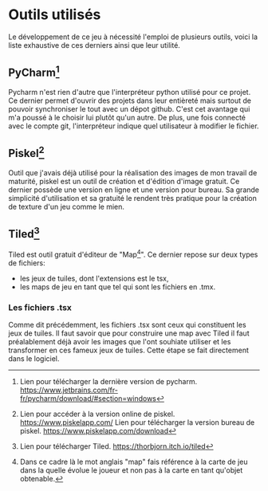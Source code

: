 # Outils utilisés
Le développement de ce jeu à nécessité l'emploi de plusieurs outils, voici la liste exhaustive de ces derniers ainsi que leur utilité.
## PyCharm[^pycharm]
Pycharm n'est rien d'autre que l'interpréteur python utilisé pour ce projet. Ce dernier permet d'ouvrir des projets dans leur entièreté mais surtout de pouvoir synchroniser le tout avec un dépot github. C'est cet avantage qui m'a poussé à le choisir lui plutôt qu'un autre. De plus, une fois connecté avec le compte git, l'interpréteur indique quel utilisateur à modifier le fichier.

## Piskel[^piskel]
Outil que j'avais déjà utilisé pour la réalisation des images de mon travail de maturité, piskel est un outil de création et d'édition d'image gratuit. Ce dernier possède une version en ligne et une version pour bureau. Sa grande simplicité d'utilisation et sa gratuité le rendent très pratique pour la création de texture d'un jeu comme le mien.

## Tiled[^tiled]
Tiled est outil gratuit d'éditeur de "Map[^map]". Ce dernier repose sur deux types de fichiers:

- les jeux de tuiles, dont l'extensions est le tsx,
- les maps de jeu en tant que tel qui sont les fichiers en .tmx.

### Les fichiers .tsx
Comme dit précédemment, les fichiers .tsx sont ceux qui constituent les jeux de tuiles. Il faut savoir que pour construire une map avec Tiled il faut préalablement déjà avoir les images que l'ont souhiate utiliser et les transformer en ces fameux jeux de tuiles. Cette étape se fait directement dans le logiciel. 



[^pycharm]: Lien pour télécharger la dernière version de pycharm.
    https://www.jetbrains.com/fr-fr/pycharm/download/#section=windows 

[^piskel]: Lien pour accéder à la version online de piskel.
    https://www.piskelapp.com/
    Lien pour télécharger la version bureau de piskel.
    https://www.piskelapp.com/download

[^tiled]: Lien pour télécharger Tiled.
    https://thorbjorn.itch.io/tiled

[^map]: Dans ce cadre là le mot anglais "map" fais référence à la carte de jeu dans la quelle évolue le joueur et non pas à la carte en tant qu'objet obtenable.